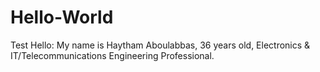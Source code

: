 # Hello-World
Test
Hello:
My name is Haytham Aboulabbas, 36 years old, Electronics & IT/Telecommunications Engineering Professional.
